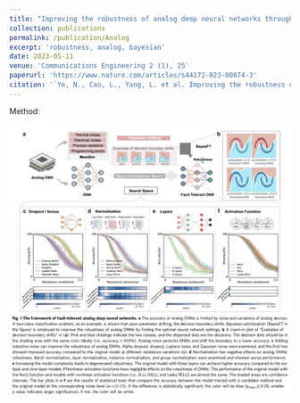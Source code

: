 ```yaml
---
title: "Improving the robustness of analog deep neural networks through a Bayes-optimized noise injection approach"
collection: publications
permalink: /publication/Analog
excerpt: 'robustness, analog, bayesian'
date: 2023-05-11
venue: 'Communications Engineering 2 (1), 25'
paperurl: 'https://www.nature.com/articles/s44172-023-00074-3'
citation: '`Ye, N., Cao, L., Yang, L. et al. Improving the robustness of analog deep neural networks through a Bayes-optimized noise injection approach. Commun Eng 2, 25 (2023).`'
---
```


Method:

![method](/images/ana.jpg)
